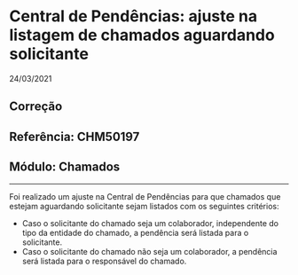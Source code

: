 # Central de Pendências: ajuste na listagem de chamados aguardando solicitante
24/03/2021
## Correção
## Referência: CHM50197
## Módulo: Chamados
***

Foi realizado um ajuste na Central de Pendências para que chamados que estejam aguardando solicitante sejam listados com os seguintes critérios:

* Caso o solicitante do chamado seja um colaborador, independente do tipo da entidade do chamado, a pendência será listada para o solicitante.
* Caso o solicitante do chamado não seja um colaborador, a pendência será listada para o responsável do chamado.
